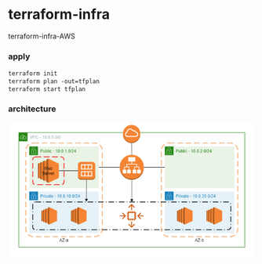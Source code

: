 # terraform-infra
terraform-infra-AWS

### apply
```
terraform init
terraform plan -out=tfplan
terraform start tfplan
```

### architecture
![image](./img.png)
